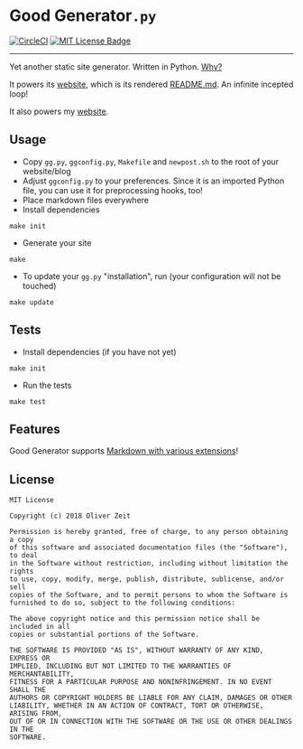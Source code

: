 # Good Generator`.py`

[![CircleCI](https://circleci.com/gh/ooz/ggpy.svg?style=shield)](https://circleci.com/gh/ooz/ggpy)
[![MIT License Badge](https://img.shields.io/badge/license-MIT-blue.svg)](https://github.com/ooz/ggpy)

----

Yet another static site generator. Written in Python.
[Why?](https://ooz.github.io/blog/2018/why-i-wrote-yet-another-static-site-gen.html)

It powers its [website](https://ooz.github.io/ggpy), which is its rendered [README.md](https://github.com/ooz/ggpy). An infinite incepted loop!

It also powers my [website](https://ooz.github.io).

## Usage

* Copy `gg.py`, `ggconfig.py`, `Makefile` and `newpost.sh` to the root of your website/blog
* Adjust `ggconfig.py` to your preferences. Since it is an imported Python file, you can use it for preprocessing hooks, too!
* Place markdown files everywhere
* Install dependencies
```
make init
```
* Generate your site
```
make
```
* To update your `gg.py` "installation", run (your configuration will not be touched)
```
make update
```

## Tests

* Install dependencies (if you have not yet)
```
make init
```
* Run the tests
```
make test
```

## Features

Good Generator supports [Markdown with various extensions](https://ooz.github.io/ggpy/test/features/)!

## License

```
MIT License

Copyright (c) 2018 Oliver Zeit

Permission is hereby granted, free of charge, to any person obtaining a copy
of this software and associated documentation files (the "Software"), to deal
in the Software without restriction, including without limitation the rights
to use, copy, modify, merge, publish, distribute, sublicense, and/or sell
copies of the Software, and to permit persons to whom the Software is
furnished to do so, subject to the following conditions:

The above copyright notice and this permission notice shall be included in all
copies or substantial portions of the Software.

THE SOFTWARE IS PROVIDED "AS IS", WITHOUT WARRANTY OF ANY KIND, EXPRESS OR
IMPLIED, INCLUDING BUT NOT LIMITED TO THE WARRANTIES OF MERCHANTABILITY,
FITNESS FOR A PARTICULAR PURPOSE AND NONINFRINGEMENT. IN NO EVENT SHALL THE
AUTHORS OR COPYRIGHT HOLDERS BE LIABLE FOR ANY CLAIM, DAMAGES OR OTHER
LIABILITY, WHETHER IN AN ACTION OF CONTRACT, TORT OR OTHERWISE, ARISING FROM,
OUT OF OR IN CONNECTION WITH THE SOFTWARE OR THE USE OR OTHER DEALINGS IN THE
SOFTWARE.
```
